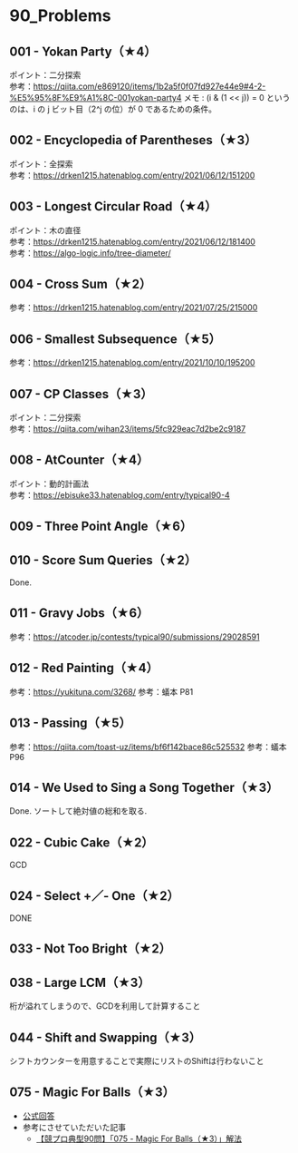 # 90_Problems
## 001 - Yokan Party（★4） 
ポイント：二分探索<br>
参考：https://qiita.com/e869120/items/1b2a5f0f07fd927e44e9#4-2-%E5%95%8F%E9%A1%8C-001yokan-party4
メモ : (i & (1 << j)) = 0 というのは、i の j ビット目（2^j の位）が 0 であるための条件。

## 002 - Encyclopedia of Parentheses（★3）
ポイント：全探索<br>
参考：https://drken1215.hatenablog.com/entry/2021/06/12/151200

## 003 - Longest Circular Road（★4）
ポイント：木の直径<br>
参考：https://drken1215.hatenablog.com/entry/2021/06/12/181400 <br>
参考：https://algo-logic.info/tree-diameter/

## 004 - Cross Sum（★2）
参考：https://drken1215.hatenablog.com/entry/2021/07/25/215000

## 006 - Smallest Subsequence（★5）
参考：https://drken1215.hatenablog.com/entry/2021/10/10/195200

## 007 - CP Classes（★3）
ポイント：二分探索<br>
参考：https://qiita.com/wihan23/items/5fc929eac7d2be2c9187

## 008 - AtCounter（★4）
ポイント：動的計画法<br>
参考：https://ebisuke33.hatenablog.com/entry/typical90-4

## 009 - Three Point Angle（★6）

## 010 - Score Sum Queries（★2） 
Done. 

## 011 - Gravy Jobs（★6）
参考：https://atcoder.jp/contests/typical90/submissions/29028591

## 012 - Red Painting（★4） 
参考：https://yukituna.com/3268/
参考：蟻本 P81

## 013 - Passing（★5） 
参考：https://qiita.com/toast-uz/items/bf6f142bace86c525532
参考：蟻本 P96

## 014 - We Used to Sing a Song Together（★3） 
Done. ソートして絶対値の総和を取る.

## 022 - Cubic Cake（★2）
GCD

## 024 - Select +／- One（★2）
DONE

## 033 - Not Too Bright（★2）

## 038 - Large LCM（★3） 
桁が溢れてしまうので、GCDを利用して計算すること

## 044 - Shift and Swapping（★3）
シフトカウンターを用意することで実際にリストのShiftは行わないこと

## 075 - Magic For Balls（★3）
* [公式回答](https://twitter.com/e869120/status/1408195203538690048/photo/1)
* 参考にさせていただいた記事
  * [【競プロ典型90問】「075 - Magic For Balls（★3）」解法](https://logicalbear.net/%E3%80%90%E7%AB%B6%E3%83%97%E3%83%AD%E5%85%B8%E5%9E%8B90%E5%95%8F%E3%80%91%E3%80%8C075-magic-for-balls%EF%BC%88%E2%98%853%EF%BC%89%E3%80%8D%E8%A7%A3%E6%B3%95/)
